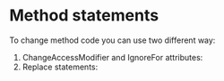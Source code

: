 # Method statements

To change method code you can use two different way:
1. ChangeAccessModifier and IgnoreFor attributes:
2. Replace statements:
    ```
    
    ```
